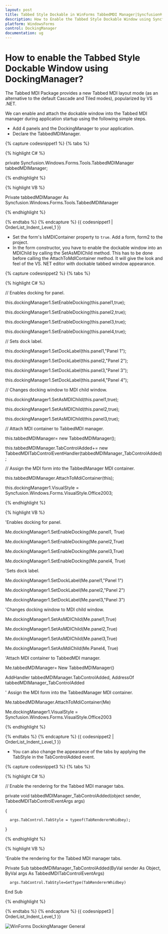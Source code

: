 ```yaml
---
layout: post
title: Tabbed Style Dockable in WinForms TabbedMDI Manager|Syncfusion®
description: How to Enable the Tabbed Style Dockable Window using Syncfusion® WinForms TabbedMDI Manager Control, its elements, and more.
platform: WindowsForms
control: DockingManager
documentation: ug
---
```



# How to enable the Tabbed Style Dockable Window using DockingManager?

The Tabbed MDI Package provides a new Tabbed MDI layout mode (as an alternative to the default Cascade and Tiled modes), popularized by VS .NET. 

We can enable and attach the dockable window into the Tabbed MDI manager during application startup using the following simple steps.

* Add 4 panels and the DockingManager to your application.
* Declare the TabbedMDIManager.

{% capture codesnippet1 %}
{% tabs %}

{% highlight C# %}

private Syncfusion.Windows.Forms.Tools.TabbedMDIManager tabbedMDIManager;

{% endhighlight %}

{% highlight VB %}


Private tabbedMDIManager As Syncfusion.Windows.Forms.Tools.TabbedMDIManager

{% endhighlight %}

{% endtabs %}
{% endcapture %}
{{ codesnippet1 | OrderList_Indent_Level_1 }}

* Set the form's IsMDIContainer property to `true`. Add a form, form2 to the project.
* In the form constructor, you have to enable the dockable window into an MDIChild by calling the SetAsMDIChild method. This has to be done before calling the AttachToMdIContainer method. It will give the look and feel of the VS. NET editor with dockable tabbed window appearance.

{% capture codesnippet2 %}
{% tabs %}

{% highlight C# %}

// Enables docking for panel.

this.dockingManager1.SetEnableDocking(this.panel1,true);

this.dockingManager1.SetEnableDocking(this.panel2,true);

this.dockingManager1.SetEnableDocking(this.panel3,true);

this.dockingManager1.SetEnableDocking(this.panel4,true);



// Sets dock label.            

this.dockingManager1.SetDockLabel(this.panel1,"Panel 1");                             

this.dockingManager1.SetDockLabel(this.panel2,"Panel 2");

this.dockingManager1.SetDockLabel(this.panel3,"Panel 3");

this.dockingManager1.SetDockLabel(this.panel4,"Panel 4");



// Changes docking window to MDI child window.

this.dockingManager1.SetAsMDIChild(this.panel1,true);

this.dockingManager1.SetAsMDIChild(this.panel2,true);

this.dockingManager1.SetAsMDIChild(this.panel3,true);



 // Attach MDI container to TabbedMDI manager.

this.tabbedMDIManager= new TabbedMDIManager();

this.tabbedMDIManager.TabControlAdded+= new TabbedMDITabControlEventHandler(tabbedMDIManager_TabControlAdded);



  // Assign the MDI form into the TabbedManager MDI container.

this.tabbedMDIManager.AttachToMdiContainer(this);

this.dockingManager1.VisualStyle = Syncfusion.Windows.Forms.VisualStyle.Office2003;

{% endhighlight %}


{% highlight VB %}


'Enables docking for panel.

Me.dockingManager1.SetEnableDocking(Me.panel1, True)

Me.dockingManager1.SetEnableDocking(Me.panel2,True)

Me.dockingManager1.SetEnableDocking(Me.panel3,True)

Me.dockingManager1.SetEnableDocking(Me.panel4, True)

'Sets dock label.            

Me.dockingManager1.SetDockLabel(Me.panel1,"Panel 1")

Me.dockingManager1.SetDockLabel(Me.panel2,"Panel 2")

Me.dockingManager1.SetDockLabel(Me.panel3,"Panel 3")



'Changes docking window to MDI child window.

Me.dockingManager1.SetAsMDIChild(Me.panel1,True)

Me.dockingManager1.SetAsMDIChild(Me.panel2,True)

Me.dockingManager1.SetAsMDIChild(Me.panel3,True)

Me.dockingManager1.SetAsMdiChild(Me.Panel4, True)

'Attach MDI container to TabbedMDI manager.

Me.tabbedMDIManager= New TabbedMDIManager()

AddHandler tabbedMDIManager.TabControlAdded, AddressOf tabbedMDIManager_TabControlAdded

 ' Assign the MDI form into the TabbedManager MDI container.

Me.tabbedMDIManager.AttachToMdiContainer(Me)

Me.dockingManager1.VisualStyle = Syncfusion.Windows.Forms.VisualStyle.Office2003

{% endhighlight %}

{% endtabs %}
{% endcapture %}
{{ codesnippet2 | OrderList_Indent_Level_1 }}

* You can also change the appearance of the tabs by applying the TabStyle in the TabControlAdded event.

{% capture codesnippet3 %}
{% tabs %}

{% highlight C# %}


// Enable the rendering for the Tabbed MDI manager tabs.

private void tabbedMDIManager_TabControlAdded(object sender, TabbedMDITabControlEventArgs args)

{

      args.TabControl.TabStyle = typeof(TabRendererWhidbey);

}

{% endhighlight %}


{% highlight VB %}



'Enable the rendering for the Tabbed MDI manager tabs.

Private Sub tabbedMDIManager_TabControlAdded(ByVal sender As Object, ByVal args As TabbedMDITabControlEventArgs)

      args.TabControl.TabStyle=GetType(TabRendererWhidbey)

End Sub

{% endhighlight %}

{% endtabs %}
{% endcapture %}
{{ codesnippet3 | OrderList_Indent_Level_1 }}

 ![WinForms DockingManager General](General_images/General_img1.jpeg) 


